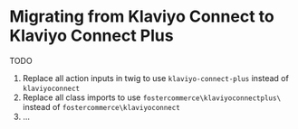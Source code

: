 # Migrating from Klaviyo Connect to Klaviyo Connect Plus

TODO

1. Replace all action inputs in twig to use `klaviyo-connect-plus` instead of `klaviyoconnect`
2. Replace all class imports to use `fostercommerce\klaviyoconnectplus\` instead of `fostercommerce\klaviyoconnect`
3. ...